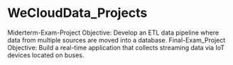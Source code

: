# WeCloudData_Projects
Miderterm-Exam-Project Objective: Develop an ETL data pipeline where data from multiple sources are moved into a database.
Final-Exam_Project Objective: Build a real-time application that collects streaming data via IoT devices located on buses.
